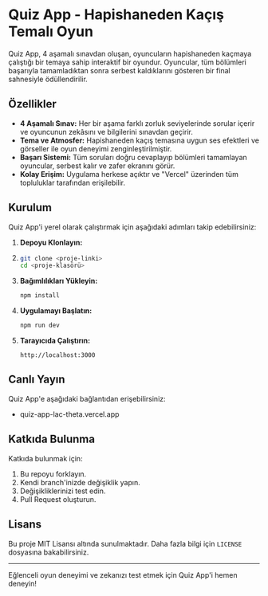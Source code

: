 # Quiz App - Hapishaneden Kaçış Temalı Oyun

Quiz App, 4 aşamalı sınavdan oluşan, oyuncuların hapishaneden kaçmaya çalıştığı bir temaya sahip interaktif bir oyundur. Oyuncular, tüm bölümleri başarıyla tamamladıktan sonra serbest kaldıklarını gösteren bir final sahnesiyle ödüllendirilir.

## Özellikler

- **4 Aşamalı Sınav:** Her bir aşama farklı zorluk seviyelerinde sorular içerir ve oyuncunun zekâsını ve bilgilerini sınavdan geçirir.
- **Tema ve Atmosfer:** Hapishaneden kaçış temasına uygun ses efektleri ve görseller ile oyun deneyimi zenginleştirilmiştir.
- **Başarı Sistemi:** Tüm soruları doğru cevaplayıp bölümleri tamamlayan oyuncular, serbest kalır ve zafer ekranını görür.
- **Kolay Erişim:** Uygulama herkese açıktır ve "Vercel" üzerinden tüm topluluklar tarafından erişilebilir.

## Kurulum

Quiz App'i yerel olarak çalıştırmak için aşağıdaki adımları takip edebilirsiniz:

1. **Depoyu Klonlayın:**
2. 
   ```bash
   git clone <proje-linki>
   cd <proje-klasörü>
   ```

3. **Bağımlılıkları Yükleyin:**
   ```bash
   npm install
   ```

4. **Uygulamayı Başlatın:**
   ```bash
   npm run dev
   ```

5. **Tarayıcıda Çalıştırın:**
   ```
   http://localhost:3000
   ```

## Canlı Yayın

Quiz App'e aşağıdaki bağlantıdan erişebilirsiniz:
- quiz-app-lac-theta.vercel.app

## Katkıda Bulunma

Katkıda bulunmak için:
1. Bu repoyu forklayın.
2. Kendi branch'inizde değişiklik yapın.
3. Değişikliklerinizi test edin.
4. Pull Request oluşturun.

## Lisans

Bu proje MIT Lisansı altında sunulmaktadır. Daha fazla bilgi için `LICENSE` dosyasına bakabilirsiniz.

---

Eğlenceli oyun deneyimi ve zekanızı test etmek için Quiz App'i hemen deneyin!

